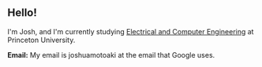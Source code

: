 ## Hello!
I'm Josh, and I'm currently studying [Electrical and Computer Engineering](https://ece.princeton.edu/) at Princeton University. 

**Email:** My email is joshuamotoaki at the email that Google uses. 
